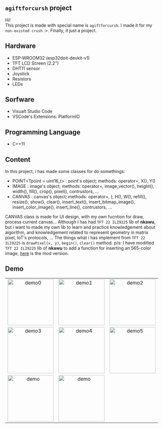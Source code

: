 ## ```agiftforcursh``` project
Hi! <br>
This project is made with special name is ```agiftforcursh```. I made it for my ```non-existed crush``` :>. Finally, it just a project.

## Hardware
- ESP-WROOM32 (esp32doit-devkit-v1)
- TFT LCD Screen (2.2")
- DHT11 sensor
- Joystick
- Resistors
- LEDs
  
## Sorfware
- Visualt Studio Code
- VSCode's Extensions: PlatformIO
  
## Programming Language
- C++11
  
## Content
In this project, i has made some classes for do somethings:
- POINT<Tpoint = uint16_t> : point's object; methods: operator=, X(), Y() 
- IMAGE<Timage> : image's object; methods: operator=, image_vector(), height(), width(), fill(), crop(), pixel(), contrustors, ... 
- CANVAS<Tcanvas> : canvas's object; methods: operator=, ), H(), W(), refill(), resize(), show(), clear(), insert_text(), insert_bitmap_image(), insert_color_image(), insert_line(), contrustors, ...

CANVAS class is made for UI design, with my own fucntion for draw, process current canvas... Although I has had ```TFT 22 ILI9225``` lib of **nkawu**, but i want to made my own lib to learn and practice knowledgement about algorithm, and knowledgement related to represent geometry in matrix pixel, IoT's protocols, ... The things what i has implement from  ```TFT 22 ILI9225``` is ```drawPixel(x, y)```, ```begin()```, ```clear()``` method.
p/s: I have modified ```TFT 22 ILI9225``` lib of **nkawu** to add a function for inserting an 565-color image, [here](https://github.com/ngxx-fus/TFT_22_ILI9225_MOD.git) is the mod version.

## Demo
|    |    |    |
|:--:|:--:|:--:|
|<img src="https://github.com/user-attachments/assets/a4337c0f-4a27-4d5c-9758-9d42d6d7a2f7" alt="demo0" style="width: 150px;"/>|<img src="https://github.com/user-attachments/assets/77e80268-7111-4120-9815-e06380eb2bf6" alt="demo1" style="width: 150px;"/>|<img src="https://github.com/user-attachments/assets/62f3a9f1-e5f2-4681-9cc6-5bcd12ed43ed" alt="demo2" style="width: 150px;"/>|
|<img src="https://github.com/user-attachments/assets/57a74e81-983f-470a-a947-f26a9358fb0e" alt="demo3" style="width: 150px;"/>|<img src="https://github.com/user-attachments/assets/a62f6bda-be75-4091-b6ab-8399d77415f5" alt="demo4" style="width: 150px;"/>|<img src="https://github.com/user-attachments/assets/43dfff29-e27b-4ad6-aa21-70d6fffbce42" alt="demo5" style="width: 150px;"/>|
|<img src="https://github.com/user-attachments/assets/c2bfa7ae-f121-4d09-9495-6632ea713d3c" alt="demo" style="width: 150px;"/>|<img src="https://github.com/user-attachments/assets/2773fbf3-ce89-427b-8c0d-a0fbfcfe1250" alt="demo" style="width: 150px;"/>||

